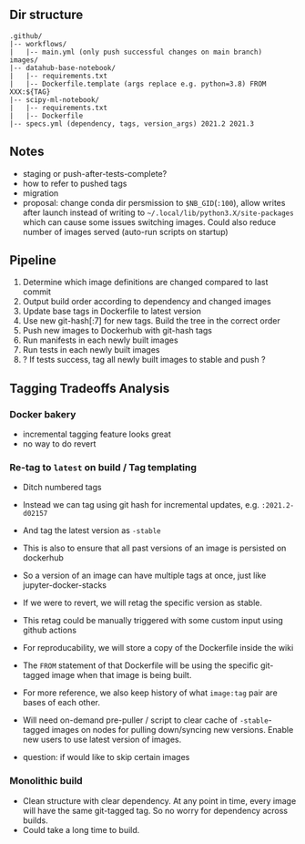 ## Dir structure

```
.github/
|-- workflows/
|   |-- main.yml (only push successful changes on main branch)
images/
|-- datahub-base-notebook/
|   |-- requirements.txt
|   |-- Dockerfile.template (args replace e.g. python=3.8) FROM XXX:${TAG}
|-- scipy-ml-notebook/
|   |-- requirements.txt
|   |-- Dockerfile
|-- specs.yml (dependency, tags, version_args) 2021.2 2021.3
```

## Notes

- staging or push-after-tests-complete?
- how to refer to pushed tags
- migration
- proposal: change conda dir persmission to `$NB_GID`(`:100`), allow writes after launch instead of writing to `~/.local/lib/python3.X/site-packages` which can cause some issues switching images. Could also reduce number of images served (auto-run scripts on startup)

## Pipeline

1. Determine which image definitions are changed compared to last commit
2. Output build order according to dependency and changed images
3. Update base tags in Dockerfile to latest version
4. Use new git-hash[:7] for new tags. Build the tree in the correct order
5. Push new images to Dockerhub with git-hash tags
6. Run manifests in each newly built images
7. Run tests in each newly built images
8. ? If tests success, tag all newly built images to stable and push ?

## Tagging Tradeoffs Analysis

### Docker bakery

- incremental tagging feature looks great
- no way to do revert

### Re-tag to `latest` on build / Tag templating

- Ditch numbered tags
- Instead we can tag using git hash for incremental updates, e.g. `:2021.2-d02157`
- And tag the latest version as `-stable`
- This is also to ensure that all past versions of an image is persisted on dockerhub
- So a version of an image can have multiple tags at once, just like jupyter-docker-stacks
- If we were to revert, we will retag the specific version as stable.
- This retag could be manually triggered with some custom input using github actions
- For reproducability, we will store a copy of the Dockerfile inside the wiki
- The `FROM` statement of that Dockerfile will be using the specific git-tagged image when that image is being built.
- For more reference, we also keep history of what `image:tag` pair are bases of each other.
- Will need on-demand pre-puller / script to clear cache of `-stable`-tagged images on nodes for pulling down/syncing new versions. Enable new users to use latest version of images.

- question: if would like to skip certain images

### Monolithic build

- Clean structure with clear dependency. At any point in time, every image will have the same git-tagged tag. So no worry for dependency across builds.
- Could take a long time to build. 
